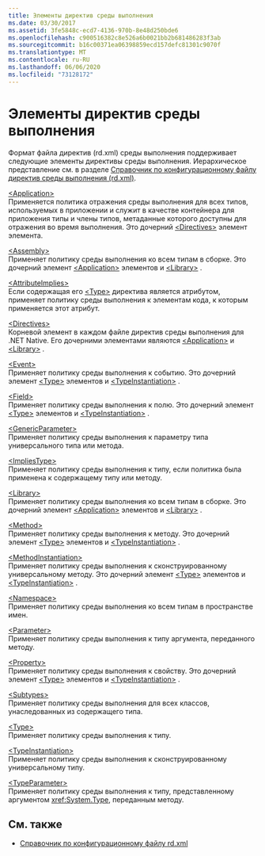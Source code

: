 ```yaml
---
title: Элементы директив среды выполнения
ms.date: 03/30/2017
ms.assetid: 3fe5848c-ecd7-4136-970b-8e48d250bde6
ms.openlocfilehash: c900516382c8e526a6b0021bb2b681486283f3ab
ms.sourcegitcommit: b16c00371ea06398859ecd157defc81301c9070f
ms.translationtype: MT
ms.contentlocale: ru-RU
ms.lasthandoff: 06/06/2020
ms.locfileid: "73128172"
---
```

# <a name="runtime-directive-elements"></a>Элементы директив среды выполнения
Формат файла директив (rd.xml) среды выполнения поддерживает следующие элементы директивы среды выполнения. Иерархическое представление см. в разделе [Справочник по конфигурационному файлу директив среды выполнения (rd.xml)](runtime-directives-rd-xml-configuration-file-reference.md).  
  
 [\<Application>](application-element-net-native.md)  
 Применяется политика отражения среды выполнения для всех типов, используемых в приложении и служит в качестве контейнера для приложения типы и члены типов, метаданные которого доступны для отражения во время выполнения. Это дочерний [\<Directives>](directives-element-net-native.md) элемент элемента.  
  
 [\<Assembly>](assembly-element-net-native.md)  
 Применяет политику среды выполнения ко всем типам в сборке. Это дочерний элемент [\<Application>](application-element-net-native.md) элементов и [\<Library>](library-element-net-native.md) .  
  
 [\<AttributeImplies>](attributeimplies-element-net-native.md)  
 Если содержащая его [\<Type>](type-element-net-native.md) директива является атрибутом, применяет политику среды выполнения к элементам кода, к которым применяется этот атрибут.  
  
 [\<Directives>](directives-element-net-native.md)  
 Корневой элемент в каждом файле директив среды выполнения для .NET Native. Его дочерними элементами являются [\<Application>](application-element-net-native.md) и [\<Library>](library-element-net-native.md) .  
  
 [\<Event>](event-element-net-native.md)  
 Применяет политику среды выполнения к событию. Это дочерний элемент [\<Type>](type-element-net-native.md) элементов и [\<TypeInstantiation>](typeinstantiation-element-net-native.md) .  
  
 [\<Field>](field-element-net-native.md)  
 Применяет политику среды выполнения к полю. Это дочерний элемент [\<Type>](type-element-net-native.md) элементов и [\<TypeInstantiation>](typeinstantiation-element-net-native.md) .  
  
 [\<GenericParameter>](genericparameter-element-net-native.md)  
 Применяет политику среды выполнения к параметру типа универсального типа или метода.  
  
 [\<ImpliesType>](impliestype-element-net-native.md)  
 Применяет политику среды выполнения к типу, если политика была применена к содержащему типу или методу.  
  
 [\<Library>](library-element-net-native.md)  
 Применяет политику среды выполнения ко всем типам в сборке. Это дочерний элемент [\<Application>](application-element-net-native.md) элементов и [\<Library>](library-element-net-native.md) .  
  
 [\<Method>](method-element-net-native.md)  
 Применяет политику среды выполнения к методу. Это дочерний элемент [\<Type>](type-element-net-native.md) элементов и [\<TypeInstantiation>](typeinstantiation-element-net-native.md) .  
  
 [\<MethodInstantiation>](methodinstantiation-element-net-native.md)  
 Применяет политику среды выполнения к сконструированному универсальному методу. Это дочерний элемент [\<Type>](type-element-net-native.md) элементов и [\<TypeInstantiation>](typeinstantiation-element-net-native.md) .  
  
 [\<Namespace>](namespace-element-net-native.md)  
 Применяет политику среды выполнения ко всем типам в пространстве имен.  
  
 [\<Parameter>](parameter-element-net-native.md)  
 Применяет политику среды выполнения к типу аргумента, переданного методу.  
  
 [\<Property>](property-element-net-native.md)  
 Применяет политику среды выполнения к свойству. Это дочерний элемент [\<Type>](type-element-net-native.md) элементов и [\<TypeInstantiation>](typeinstantiation-element-net-native.md) .  
  
 [\<Subtypes>](subtypes-element-net-native.md)  
 Применяет политику среды выполнения для всех классов, унаследованных из содержащего типа.  
  
 [\<Type>](type-element-net-native.md)  
 Применяет политику среды выполнения к типу.  
  
 [\<TypeInstantiation>](typeinstantiation-element-net-native.md)  
 Применяет политику среды выполнения к сконструированному универсальному типу.  
  
 [\<TypeParameter>](typeparameter-element-net-native.md)  
 Применяет политику среды выполнения к типу, представленному аргументом <xref:System.Type>, переданным методу.  
  
## <a name="see-also"></a>См. также

- [Справочник по конфигурационному файлу rd.xml](runtime-directives-rd-xml-configuration-file-reference.md)
